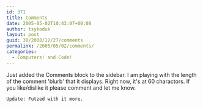 ```yaml
---
id: 371
title: Comments
date: 2005-05-02T10:43:07+00:00
author: tsykoduk
layout: post
guid: 30/2008/12/27/comments
permalink: /2005/05/02/comments/
categories:
  - Computers! and Code!
---
```

Just added the Comments block to the sidebar. I am playing with the length of the comment 'blurb' that it displays. Right now, it's at 60 charactors. If you like/dislike it please comment and let me know.


	Update: Futzed with it more.